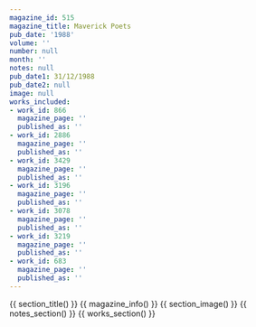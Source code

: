 ```yaml
---
magazine_id: 515
magazine_title: Maverick Poets
pub_date: '1988'
volume: ''
number: null
month: ''
notes: null
pub_date1: 31/12/1988
pub_date2: null
image: null
works_included:
- work_id: 866
  magazine_page: ''
  published_as: ''
- work_id: 2886
  magazine_page: ''
  published_as: ''
- work_id: 3429
  magazine_page: ''
  published_as: ''
- work_id: 3196
  magazine_page: ''
  published_as: ''
- work_id: 3078
  magazine_page: ''
  published_as: ''
- work_id: 3219
  magazine_page: ''
  published_as: ''
- work_id: 683
  magazine_page: ''
  published_as: ''
---
```


{{ section_title() }}
{{ magazine_info() }}
{{ section_image() }}
{{ notes_section() }}
{{ works_section() }}
